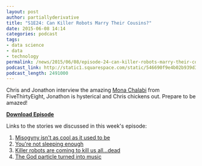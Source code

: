 ```yaml
---
layout: post
author: partiallyderivative
title: "S1E24: Can Killer Robots Marry Their Cousins?"
date: 2015-06-08 14:14
categories: podcast
tags:
- data science
- data
- technology
permalink: /news/2015/06/08/episode-24-can-killer-robots-marry-their-cousins
podcast_link: http://static1.squarespace.com/static/546690f9e4b02b939d34b2b1/546691b4e4b01fdff0c848ac/5575a26ae4b008348715bc88/1433772722625/Partially_Derivative_Episode_24.mp3
podcast_length: 2491000
---
```


Chris and Jonathon interview the amazing [Mona
Chalabi](http://fivethirtyeight.com/contributors/mona-chalabi/) from
FiveThirtyEight, Jonathon is hysterical and Chris chickens out. Prepare
to be amazed!

[**Download Episode**](http://static1.squarespace.com/static/546690f9e4b02b939d34b2b1/546691b4e4b01fdff0c848ac/5575a26ae4b008348715bc88/1433772722625/Partially_Derivative_Episode_24.mp3)

Links to the stories we discussed in this week's episode:

1. [Misogyny isn't as cool as it used to
    be](http://jayshah.me/2015/06/02/rap-lyrics/)  
2.  [You're not sleeping
    enough](https://jawbone.com/blog/what-makes-people-happy/)
3.  [Killer robots are coming to kill us
    all...dead](http://www.telegraph.co.uk/news/science/science-news/11633838/Killer-robots-will-leave-humans-utterly-defenceless-warns-professor.html)
4.  [The God particle turned into
    music](http://www.itv.com/news/anglia/2015-06-04/the-sound-of-science-cambridge-composer-turns-music-into-data/)
